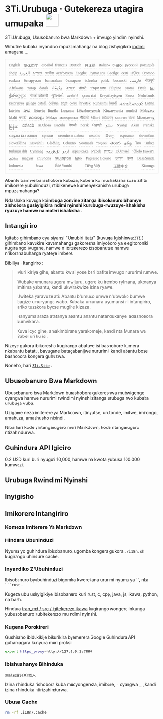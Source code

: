 <h1 style="justify-content:space-between">3Ti.Urubuga ⋅ Gutekereza utagira umupaka <img src="//i-01.eu.org/3Ti/logo.svg" style="user-select:none;margin-top:-1px;width:42px"></h1>

3Ti.Urubuga, Ubusobanuro bwa Markdown + imvugo yindimi nyinshi.

Wihutire kubaka inyandiko mpuzamahanga na blog zishyigikira [indimi amagana](https://github.com/i18n-site/node/blob/main/lang/src/index.js) ...

<pre class="langli" style="display:flex;flex-wrap:wrap;background:transparent;border:1px solid #eee;font-size:12px;box-shadow:0 0 3px inset #eee;padding:12px 5px 4px 12px;justify-content:space-between;"><style>pre.langli i{font-weight:300;font-family:s;margin-right:7px;margin-bottom:8px;font-style:normal;color:#666;border-bottom:1px dashed #ccc;}</style><i>English</i><i> 简体中文 </i><i>español</i><i>français</i><i>Deutsch</i><i> 日本語 </i><i>italiano</i><i>한국어</i><i>русский</i><i>português</i><i>shqip</i><i>‫العربية‬</i><i>አማርኛ</i><i>অসমীয়া</i><i>azərbaycan</i><i>Eʋegbe</i><i>Aymar aru</i><i>Gaeilge</i><i>eesti</i><i>ଓଡ଼ିଆ</i><i>Oromoo</i><i>euskara</i><i>беларуская</i><i>bamanakan</i><i>български</i><i>íslenska</i><i>polski</i><i>bosanski</i><i>‫فارسی‬</i><i>भोजपुरी</i><i>Afrikaans</i><i>татар</i><i>dansk</i><i>‫ދިވެހިބަސް‬</i><i>ትግርኛ</i><i>डोगरी</i><i>संस्कृत भाषा</i><i>Filipino</i><i>suomi</i><i>Frysk</i><i>ខ្មែរ</i><i>ქართული</i><i>गोंयची कोंकणी</i><i>ગુજરાતી</i><i>avañe’ẽ</i><i>қазақ тілі</i><i>Kreyòl ayisyen</i><i>Hausa</i><i>Nederlands</i><i>кыргызча</i><i>galego</i><i>català</i><i>čeština</i><i>ಕನ್ನಡ</i><i>corsu</i><i>hrvatski</i><i>Runasimi</i><i>kurdî</i><i>‫کوردیی ناوەندی‬</i><i>Latina</i><i>latviešu</i><i>ລາວ</i><i>lietuvių</i><i>lingála</i><i>Luganda</i><i>Lëtzebuergesch</i><i>Kinyarwanda</i><i>română</i><i>Malagasy</i><i>Malti</i><i>मराठी</i><i>മലയാളം</i><i>Melayu</i><i>македонски</i><i>मैथिली</i><i>Māori</i><i>মৈতৈলোন্</i><i>монгол</i><i>বাংলা</i><i>Mizo ṭawng</i><i>မြန်မာ</i><i>𞄀𞄄𞄰𞄩𞄍𞄜𞄰</i><i>IsiXhosa</i><i>isiZulu</i><i>नेपाली</i><i>norsk</i><i>ਪੰਜਾਬੀ</i><i>‫پښتو‬</i><i>Nyanja</i><i>Akan</i><i>svenska</i><i>Gagana fa'a Sāmoa</i><i>српски</i><i>Sesotho sa Leboa</i><i>Sesotho</i><i>සිංහල</i><i>esperanto</i><i>slovenčina</i><i>slovenščina</i><i>Kiswahili</i><i>Gàidhlig</i><i>Cebuano</i><i>Soomaali</i><i>тоҷикӣ</i><i>తెలుగు</i><i>தமிழ்</i><i>ไทย</i><i>Türkçe</i><i>türkmen dili</i><i>Cymraeg</i><i>‫ئۇيغۇرچە‬</i><i>‫اردو‬</i><i>українська</i><i>o‘zbek</i><i>‫עברית‬</i><i>Ελληνικά</i><i>ʻŌlelo Hawaiʻi</i><i>‫سنڌي‬</i><i>magyar</i><i>chiShona</i><i>հայերեն</i><i>Igbo</i><i>Pagsasao Ilokano</i><i>‫ייִדיש‬</i><i>हिन्दी</i><i>Basa Sunda</i><i>Indonesia</i><i>Jawa</i><i>Èdè Yorùbá</i><i>Tiếng Việt</i><i> 正體中文 </i><i>Xitsonga</i></pre>

Abantu bamwe barashobora kubaza, kubera ko mushakisha zose zifite imikorere yubuhinduzi, ntibikenewe kumenyekanisha urubuga mpuzamahanga?

Ndashaka kuvuga ko**imbuga zonyine zitanga ibisobanuro bihamye zishobora gushyigikira indimi nyinshi kurubuga-rwuzuye-ishakisha ryuzuye hamwe na moteri ishakisha** .

## Intangiriro

Igitabo gihimbano cya siyansi &quot;Umubiri itatu&quot; (kuvuga Igishinwa:`3Tǐ` ) gihimbano kavukire kavamahanga gakoresha imiyoboro ya elegitoroniki kugira ngo ivugane, hamwe n'ibitekerezo bisobanutse hamwe n'ikoranabuhanga ryateye imbere.

Bibiliya · Itangiriro :

> Muri kiriya gihe, abantu kwisi yose bari bafite imvugo nururimi rumwe.
>
> Wubake umunara ugera mwijuru, ugere ku irembo ryImana, ukoranya imitima yabantu, kandi ukwirakwize izina ryawe.
>
> Uwiteka yaravuze ati: Abantu b'umuco umwe n'ubwoko bumwe bagize umuryango wabo. Kubaka umunara uyumunsi ni intangiriro, ariko tuzakora byose mugihe kizaza.
>
> Hanyuma araza atatanya abantu ahantu hatandukanye, adashobora kumvikana.
>
> Kuva icyo gihe, amakimbirane yarakomeje, kandi nta Munara wa Babel uri ku isi.

Nizeye gukora ibikoresho kugirango abatuye isi bashobore kumera nkabantu batatu, bavugane batagabanijwe nururimi, kandi abantu bose bashobora kongera guhuzwa.

Noneho, hari [`3Ti.Site`](//3Ti.Site) .

## Ubusobanuro Bwa Markdown

Ubusobanuro bwa Markdown burashobora gukoreshwa mubwigenge cyangwa hamwe nururimi rwindimi nyinshi zitanga urubuga rwo kubaka urubuga vuba.

Uzigame neza imiterere ya Markdown, itinyutse, urutonde, imitwe, imirongo, amahuza, amashusho nibindi.

Niba hari kode yintangarugero muri Markdown, kode ntangarugero ntizahindurwa.

## Guhindura API Igiciro

0.2 USD kuri buri nyuguti 10,000, hamwe na kwota yubusa 100.000 kumwezi.

## Urubuga Rwindimi Nyinshi

## Inyigisho

## Imikorere Intangiriro

### Komeza Imiterere Ya Markdown

### Hindura Ubuhinduzi

Nyuma yo guhindura ibisobanuro, ugomba kongera gukora `./i18n.sh` kugirango uhindure cache.

### Inyandiko Z'Ubuhinduzi

Ibisobanuro byubuhinduzi bigomba kwerekana ururimi nyuma ya ``, nka ` ```rust` .

Kugeza ubu ushyigikiye ibisobanuro kuri rust, c, cpp, java, js, ikawa, python, na bash.

Hindura [tran_md / src / igitekerezo.ikawa](https://github.com/i18n-site/node/blob/main/tran_md/src/comment.coffee) kugirango wongere inkunga yubusobanuro kubitekerezo mu ndimi nyinshi.

### Kugena Porokireri

Gushiraho ibidukikije bikurikira byemerera Google Guhindura API guhamagara kunyura muri proksi.

```bash
export https_proxy=http://127.0.0.1:7890
```

### Ibishushanyo Bihinduka

```
测试变量${0}嵌入
```

Izina rihinduka rishobora kuba mucyongereza, imibare, `-` cyangwa `_` , kandi izina rihinduka ntirizahindurwa.

### Ubusa Cache

```bash
rm -rf .i18n/.cache
```
